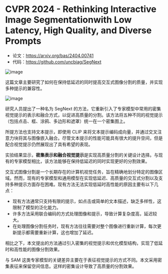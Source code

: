 # CVPR 2024 - Rethinking Interactive Image Segmentationwith Low Latency, High Quality, and Diverse Prompts

* 论文：<https://arxiv.org/bas/2404.00741>
* 代码：<https://github.com/uncbiag/SegNext>

![image](https://github.com/lartpang/blog/assets/26847524/70061347-789b-4334-bc13-012d1c713723)

这篇文章主要研究了如何在保持低延迟的同时提高交互式图像分割的质量，并实现多种提示的兼容性。

![image](https://github.com/lartpang/blog/assets/26847524/9ecd883a-f0d5-46ed-a9ce-77426d7cae07)

研究人员提出了一种名为 SegNext 的方法，它重新引入了专家模型中常用的密集视觉提示的表示和融合方式，以促进高质量的分割。该方法将五种不同的视觉提示（包括点击、框、涂鸦、多边形和遮罩）统一在一个密集图上。

所提方法也支持文本提示，即使用 CLIP 来将文本提示编码成向量，并通过交叉注意力块将其与图像嵌入融合。尽管文本提示的性能可能具有很大的提升空间，但是配合视觉提示仍然展现出了具有希望的表现。

实验结果显示，**密集表示和融合视觉提示**是实现高质量分割的关键设计选择。与现有的专家模型相比，该方法能够在保持低延迟的同时实现更好的分割效果。

交互式图像分割是一个长期存在的计算机视觉任务，旨在精确地划分特定的图像区域。然而，现有的专家模型和通用模型在实现低延迟、高质量的交互式分割以及支持多种提示方面存在困难。现有方法无法实现低延时高性能的原因主要有以下几点：

* 现有方法通常只支持有限的提示，如点击或简单的文本描述，缺乏多样性，这限制了模型的泛化能力。
* 许多方法采用联合编码的方式处理图像和提示，导致计算复杂度高，延迟较大。
* 在处理图像分割任务时，现有方法往往需要对整个图像进行重新计算，每次更新提示都需要重新计算，这也增加了延迟。

相比之下，本文提出的方法通过引入密集的视觉提示和优化模型结构，实现了低延时和高性能的图像分割效果。

与 SAM 这类专家模型的关键差异主要在于表征视觉提示的方式不同。本文采用密集表征来保留空间信息。这样的密集设计导致了高质量的分割效果。
